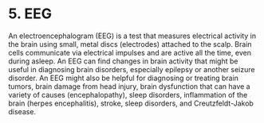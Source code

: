 # 5. EEG
An electroencephalogram (EEG) is a test that measures electrical activity in the brain using small, metal discs (electrodes) attached to the scalp. Brain cells communicate via electrical impulses and are active all the time, even during asleep. An EEG can find changes in brain activity that might be useful in diagnosing brain disorders, especially epilepsy or another seizure disorder. An EEG might also be helpful for diagnosing or treating brain tumors, brain damage from head injury, brain dysfunction that can have a variety of causes (encephalopathy), sleep disorders, inflammation of the brain (herpes encephalitis), stroke, sleep disorders, and Creutzfeldt-Jakob disease. 